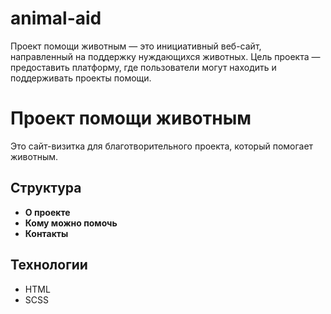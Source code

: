 # animal-aid

Проект помощи животным — это инициативный веб-сайт, направленный на поддержку нуждающихся животных. Цель проекта — предоставить платформу, где пользователи могут находить и поддерживать проекты помощи.

# Проект помощи животным

Это сайт-визитка для благотворительного проекта, который помогает животным.

## Структура

- **О проекте**
- **Кому можно помочь**
- **Контакты**

## Технологии

- HTML
- SCSS
